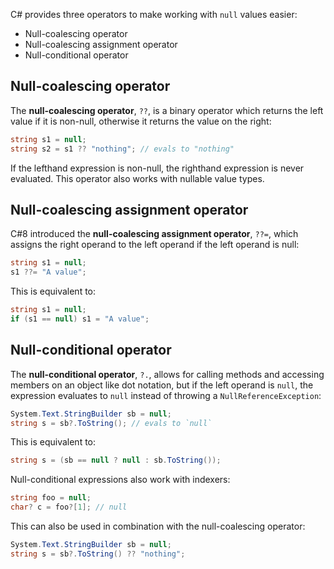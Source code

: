 C# provides three operators to make working with `null` values easier:

- Null-coalescing operator
- Null-coalescing assignment operator
- Null-conditional operator

## Null-coalescing operator
The **null-coalescing operator**, `??`, is a binary operator which returns the left value if it is non-null, otherwise it returns the value on the right:

```c#
string s1 = null;
string s2 = s1 ?? "nothing"; // evals to "nothing"
```

If the lefthand expression is non-null, the righthand expression is never evaluated. This operator also works with nullable value types.

## Null-coalescing assignment operator
C#8 introduced the **null-coalescing assignment operator**, `??=`, which assigns the right operand to the left operand if the left operand is null:

```c#
string s1 = null;
s1 ??= "A value";
```

This is equivalent to:

```c#
string s1 = null;
if (s1 == null) s1 = "A value";
```

## Null-conditional operator
The **null-conditional operator**, `?.`, allows for calling methods and accessing members on an object like dot notation, but if the left operand is `null`, the expression evaluates to `null` instead of throwing a `NullReferenceException`:

```c#
System.Text.StringBuilder sb = null;
string s = sb?.ToString(); // evals to `null`
```

This is equivalent to:

```c#
string s = (sb == null ? null : sb.ToString());
```

Null-conditional expressions also work with indexers:

```c#
string foo = null;
char? c = foo?[1]; // null
```

This can also be used in combination with the null-coalescing operator:

```c#
System.Text.StringBuilder sb = null;
string s = sb?.ToString() ?? "nothing";
```

